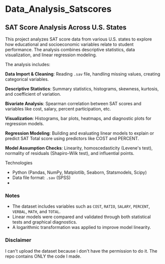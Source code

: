 # Data_Analysis_Satscores

## SAT Score Analysis Across U.S. States

This project analyzes SAT score data from various U.S. states to explore how educational and socioeconomic variables relate to student performance. The analysis combines descriptive statistics, data visualization, and linear regression modeling.

The analysis includes:

**Data Import & Cleaning**: Reading `.sav` file, handling missing values, creating categorical variables.

**Descriptive Statistics**: Summary statistics, histograms, skewness, kurtosis, and coefficient of variation.

**Bivariate Analysis**: Spearman correlation between SAT scores and variables like cost, salary, percent participation, etc.

**Visualization**: Histograms, bar plots, heatmaps, and diagnostic plots for regression models.

**Regression Modeling**: Building and evaluating linear models to explain or predict SAT Total score using predictors like COST and PERCENT.

**Model Assumption Checks**: Linearity, homoscedasticity (Levene's test), normality of residuals (Shapiro-Wilk test), and influential points.


Technologies
- Python (Pandas, NumPy, Matplotlib, Seaborn, Statsmodels, Scipy)
- Data file format: `.sav` (SPSS)
- 
### Notes

- The dataset includes variables such as `COST`, `RATIO`, `SALARY`, `PERCENT`, `VERBAL`, `MATH`, and `TOTAL`.
- Linear models were compared and validated through both statistical tests and graphical diagnostics.
- A logarithmic transformation was applied to improve model linearity.

### Disclaimer 
I can't upload the dataset because i don't have the permission to do it. The repo contains ONLY the code I made.
